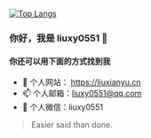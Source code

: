 <!-- <img src="https://github-readme-stats.liuxy0551.vercel.app/api?username=liuxy0551&show_icons=true&icon_color=805AD5&text_color=718096&hide_title=true&bg_color=FFFFFF" align="right" /> -->

[![Top Langs](https://github-readme-stats.vercel.app/api/top-langs/?username=liuxy0551&layout=compact)](https://github.com/liuxy0551/koa-app)

### 你好，我是 liuxy0551 👋

#### 你还可以用下面的方式找到我

- 🔭 个人网站： <a href="https://liuxianyu.cn" target="_black">https://liuxianyu.cn</a>
- 📫 个人邮箱：liuxy0551@qq.com
- 💬 个人微信：liuxy0551

> Easier said than done.

